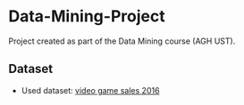 # Data-Mining-Project
Project created as part of the Data Mining course (AGH UST).

## Dataset

 * Used dataset: [video game sales 2016](https://www.kaggle.com/rush4ratio/video-game-sales-with-ratings)
 